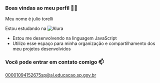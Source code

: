 ### Boas vindas ao meu perfil 💙💙
Meu nome é julio torelli

Estou estudando na ![Alura](https://www.alura.com.br)

- Estou me desenvolvendo na linguagem JavaScript
- Utilizo esse espaço para minha organização e compartilhamento dos meu projetos desenvolvidos
  
### Você pode entrar em contato comigo 📫
00001094152675sp@al.educacao.sp.gov.br
